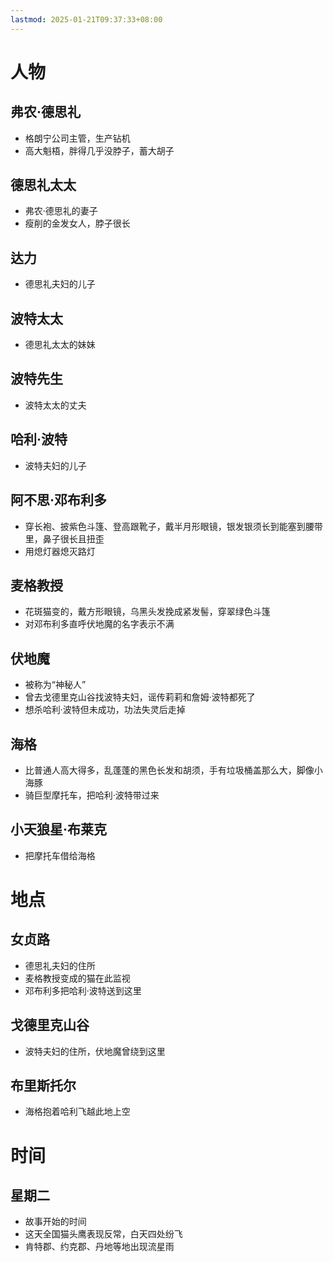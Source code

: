 ```yaml
---
lastmod: 2025-01-21T09:37:33+08:00
---
```

# 人物

## 弗农·德思礼

- 格朗宁公司主管，生产钻机
- 高大魁梧，胖得几乎没脖子，蓄大胡子

## 德思礼太太

- 弗农·德思礼的妻子
- 瘦削的金发女人，脖子很长

## 达力

- 德思礼夫妇的儿子

## 波特太太

- 德思礼太太的妹妹

## 波特先生

- 波特太太的丈夫

## 哈利·波特

- 波特夫妇的儿子

## 阿不思·邓布利多

- 穿长袍、披紫色斗篷、登高跟靴子，戴半月形眼镜，银发银须长到能塞到腰带里，鼻子很长且扭歪
- 用熄灯器熄灭路灯

## 麦格教授

- 花斑猫变的，戴方形眼镜，乌黑头发挽成紧发髻，穿翠绿色斗篷
- 对邓布利多直呼伏地魔的名字表示不满

## 伏地魔

- 被称为“神秘人”
- 曾去戈德里克山谷找波特夫妇，谣传莉莉和詹姆·波特都死了
- 想杀哈利·波特但未成功，功法失灵后走掉

## 海格

- 比普通人高大得多，乱蓬蓬的黑色长发和胡须，手有垃圾桶盖那么大，脚像小海豚
- 骑巨型摩托车，把哈利·波特带过来

## 小天狼星·布莱克

- 把摩托车借给海格

# 地点

## 女贞路

- 德思礼夫妇的住所
- 麦格教授变成的猫在此监视
- 邓布利多把哈利·波特送到这里

## 戈德里克山谷

- 波特夫妇的住所，伏地魔曾绕到这里

## 布里斯托尔

- 海格抱着哈利飞越此地上空

# 时间

## 星期二

- 故事开始的时间
- 这天全国猫头鹰表现反常，白天四处纷飞
- 肯特郡、约克郡、丹地等地出现流星雨
